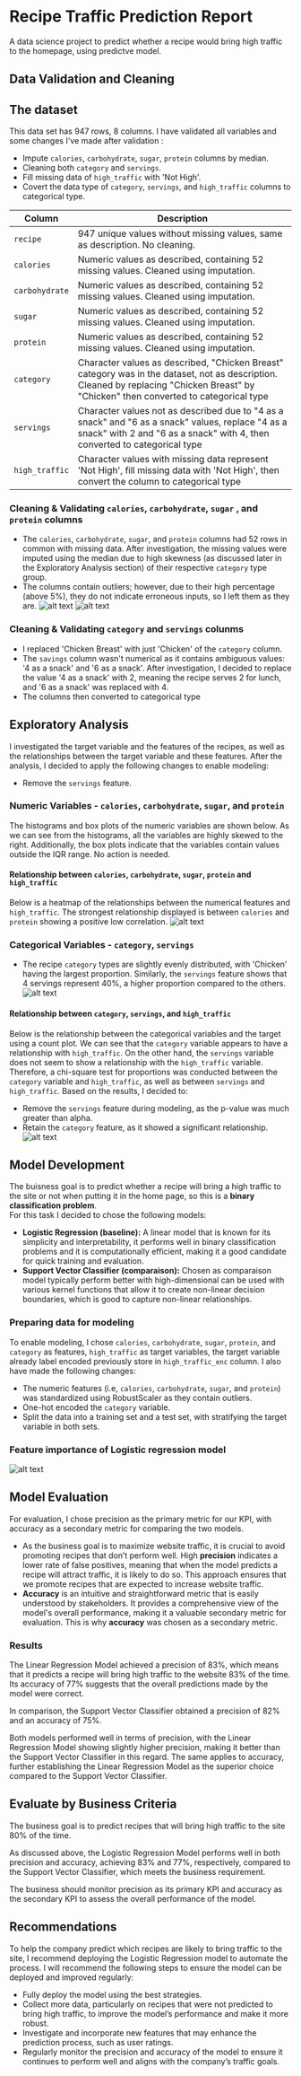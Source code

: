 # Recipe Traffic Prediction Report 

A data science project to predict whether a recipe would bring high traffic to the homepage, using predictve model.
## Data Validation and Cleaning
## The dataset
This data set has 947 rows, 8 columns. I have validated all variables and some changes I've made after validation :
- Impute `calories`, `carbohydrate`, `sugar`, `protein` columns by median.
- Cleaning both `category` and `servings`.
- Fill missing data of `high_traffic` with 'Not High'.
- Covert the data type of `category`, `servings`, and `high_traffic` columns to categorical type.

| Column | Description |
|--------|-------------|
| `recipe` | 947 unique values without missing values, same as description. No cleaning.|
| `calories` |  Numeric values as described, containing 52 missing values. Cleaned using imputation.|
| `carbohydrate` |Numeric values as described, containing 52 missing values. Cleaned using imputation.|
| `sugar` | Numeric values as described, containing 52 missing values. Cleaned using imputation.|
| `protein` | Numeric values as described, containing 52 missing values. Cleaned using imputation.|
| `category` | Character values as described, "Chicken Breast" category was in the dataset, not as description. Cleaned by replacing "Chicken Breast" by "Chicken" then converted to categorical type|
| `servings` | Character values not as described due to "4 as a snack" and "6 as a snack" values, replace "4 as a snack" with 2 and "6 as a snack" with 4, then converted to categorical type|
| `high_traffic` | Character values with missing data represent 'Not High', fill missing data with 'Not High', then convert the column to categorical type|
### Cleaning & Validating `calories`, `carbohydrate`, `sugar` , and `protein` columns
- The `calories`, `carbohydrate`, `sugar`, and `protein` columns had 52 rows in common with missing data. After investigation, the missing values were imputed using the median due to high skewness (as discussed later in the Exploratory Analysis section) of their respective `category` type group.
- The columns contain outliers; however, due to their high percentage (above 5%), they do not indicate erroneous inputs, so I left them as they are.
![alt text](assets/images/image.png)
![alt text](assets/images/image-1.png)
### Cleaning & Validating `category` and `servings` colunms
- I replaced 'Chicken Breast' with just 'Chicken' of the `category` column.
- The `savings` column wasn't numerical as it contains ambiguous values: '4 as a snack' and '6 as a snack'. After investigation, I decided to replace the value '4 as a snack' with 2, meaning the recipe serves 2 for lunch, and '6 as a snack' was replaced with 4.
- The columns then converted to categorical type
## Exploratory Analysis
I investigated the target variable and the features of the recipes, as well as the relationships between the target variable and these features. After the analysis, I decided to apply the following changes to enable modeling:

- Remove the `servings` feature.
### Numeric Variables - `calories`, `carbohydrate`, `sugar`, and `protein`
The histograms and box plots of the numeric variables are shown below. As we can see from the histograms, all the variables are highly skewed to the right. Additionally, the box plots indicate that the variables contain values outside the IQR range. No action is needed.
#### Relationship between `calories`, `carbohydrate`, `sugar`, `protein` and `high_traffic`
Below is a heatmap of the relationships between the numerical features and `high_traffic`. The strongest relationship displayed is between `calories` and `protein` showing a positive low correlation.
![alt text](assets/images/image-2.png)
### Categorical Variables - `category`, `servings`
- The recipe `category` types are slightly evenly distributed, with 'Chicken' having the largest proportion. Similarly, the `servings` feature shows that 4 servings represent 40%, a higher proportion compared to the others.
![alt text](assets/images/image-3.png)
#### Relationship between `category`, `servings`, and `high_traffic`
Below is the relationship between the categorical variables and the target using a count plot. We can see that the `category` variable appears to have a relationship with `high_traffic`. On the other hand, the `servings` variable does not seem to show a relationship with the `high_traffic` variable. Therefore, a chi-square test for proportions was conducted between the `category` variable and `high_traffic`, as well as between `servings` and `high_traffic`. Based on the results, I decided to:
- Remove the `servings` feature during modeling, as the p-value was much greater than alpha.
- Retain the `category` feature, as it showed a significant relationship.
![alt text](assets/images/image-4.png)
## Model Development
The buisness goal is to predict whether a recipe will bring a high traffic to the site or not when putting it in the home page, so this is a **binary classification problem**. <br> For this task I decided to chose the following models:
- **Logistic Regression (baseline):** A linear model that is known for its simplicity and interpretability, it performs well in binary classification problems and it is computationally efficient, making it a good candidate for quick training and evaluation.<br>
- **Support Vector Classifier (comparaison):** Chosen as comparaison model typically perform better with high-dimensional can be used with various kernel functions that allow it to create non-linear decision boundaries, which is good to capture non-linear relationships.
### Preparing data for modeling
To enable modeling, I chose `calories`, `carbohydrate`, `sugar`, `protein`, and `category` as features, `high_traffic` as target variables, the target variable already label encoded previously store in `high_traffic_enc` column. I also have made the following changes:

- The numeric features (i.e, `calories`, `carbohydrate`, `sugar`, and `protein`) was standardized using RobustScaler as they contain outliers.
- One-hot encoded the `category` variable.
- Split the data into a training set and a test set, with stratifying the target variable in both sets.
### Feature importance of Logistic regression model
![alt text](assets/images/image-5.png)
## Model Evaluation
For evaluation, I chose precision as the primary metric for our KPI, with accuracy as a secondary metric for comparing the two models.
- As the business goal is to maximize website traffic, it is crucial to avoid promoting recipes that don’t perform well. High **precision** indicates a lower rate of false positives, meaning that when the model predicts a recipe will attract traffic, it is likely to do so. This approach ensures that we promote recipes that are expected to increase website traffic.
- **Accuracy** is an intuitive and straightforward metric that is easily understood by stakeholders. It provides a comprehensive view of the model's overall performance, making it a valuable secondary metric for evaluation. This is why **accuracy** was chosen as a secondary metric.
### Results
The Linear Regression Model achieved a precision of 83%, which means that it predicts a recipe will bring high traffic to the website 83% of the time. Its accuracy of 77% suggests that the overall predictions made by the model were correct.

In comparison, the Support Vector Classifier obtained a precision of 82% and an accuracy of 75%.

Both models performed well in terms of precision, with the Linear Regression Model showing slightly higher precision, making it better than the Support Vector Classifier in this regard. The same applies to accuracy, further establishing the Linear Regression Model as the superior choice compared to the Support Vector Classifier.
## Evaluate by Business Criteria
The business goal is to predict recipes that will bring high traffic to the site 80% of the time.

As discussed above, the Logistic Regression Model performs well in both precision and accuracy, achieving 83% and 77%, respectively, compared to the Support Vector Classifier, which meets the business requirement.<br> 


The business should monitor precision as its primary KPI and accuracy as the secondary KPI to assess the overall performance of the model.
## Recommendations
To help the company predict which recipes are likely to bring traffic to the site, I recommend deploying the Logistic Regression model to automate the process. I will recommend the following steps to ensure the model can be deployed and improved regularly:
- Fully deploy the model using the best strategies.
- Collect more data, particularly on recipes that were not predicted to bring high traffic, to improve the model’s performance and make it more robust.
- Investigate and incorporate new features that may enhance the prediction process, such as user ratings.
- Regularly monitor the precision and accuracy of the model to ensure it continues to perform well and aligns with the company’s traffic goals.
